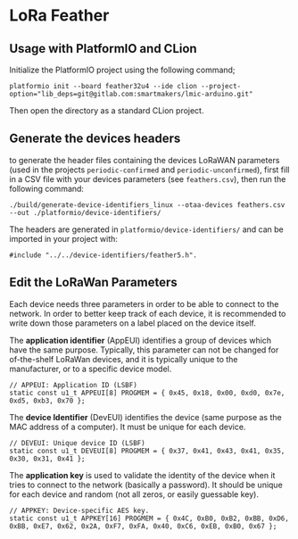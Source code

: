# LoRa Feather

## Usage with PlatformIO and CLion
Initialize the PlatformIO project using the following command;
 ```
platformio init --board feather32u4 --ide clion --project-option="lib_deps=git@gitlab.com:smartmakers/lmic-arduino.git"
 ```
Then open the directory as a standard CLion project.

## Generate the devices headers

to generate the header files containing the devices LoRaWAN parameters (used in the projects `periodic-confirmed` and `periodic-unconfirmed`), first fill in a CSV file with your devices parameters (see `feathers.csv`), then run the following command: 

```
./build/generate-device-identifiers_linux --otaa-devices feathers.csv --out ./platformio/device-identifiers/
``` 
The headers are generated in `platformio/device-identifiers/` and can be imported in your project with: 
```
#include "../../device-identifiers/feather5.h".
```
## Edit the LoRaWan Parameters

Each device needs three parameters in order to be able to connect to the network. In order to better keep track of each device, it is recommended to write down those parameters on a label placed on the device itself.


The **application identifier** (AppEUI) identifies a group of devices which have the same purpose. Typically, this parameter can not be changed for of-the-shelf LoRaWan devices, and it is typically unique to the manufacturer, or to a specific device model.
``` 
// APPEUI: Application ID (LSBF)
static const u1_t APPEUI[8] PROGMEM = { 0x45, 0x18, 0x00, 0xd0, 0x7e, 0xd5, 0xb3, 0x70 };
```
The **device Identifier** (DevEUI) identifies the device (same purpose as the MAC address of a computer).
It must be unique for each device.
```
// DEVEUI: Unique device ID (LSBF)
static const u1_t DEVEUI[8] PROGMEM = { 0x37, 0x41, 0x43, 0x41, 0x35, 0x30, 0x31, 0x41 };
```
The **application key** is used to validate the identity of the device when it tries to connect to the network (basically a password). It should be unique for each device and random (not all zeros, or easily guessable key).
```
// APPKEY: Device-specific AES key.
static const u1_t APPKEY[16] PROGMEM = { 0x4C, 0xB0, 0xB2, 0xBB, 0xD6, 0xBB, 0xE7, 0x62, 0x2A, 0xF7, 0xFA, 0x40, 0xC6, 0xEB, 0xB0, 0x67 };
```
